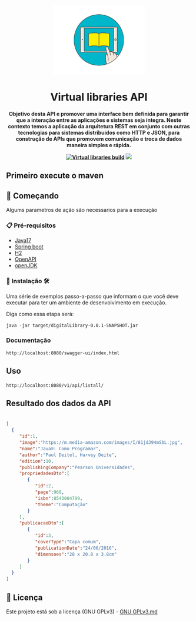<p align="center"><img src="logo/digital.gif" width = "250px" height="192px"></p>

<h1 align="center"> Virtual libraries API</h1>

<h4 align="center">
Objetivo desta API e promover uma interface bem definida para garantir que a
interação entre as aplicações e sistemas seja íntegra. Neste contexto temos a
aplicação da arquitetura REST em conjunto com outras tecnologias para sistemas
distribuidos como HTTP e JSON, para construção de APIs que promovem
comunicação e troca de dados maneira simples e rápida.
<p align="center">
 
  [![Virtual libraries build](https://github.com/Mario23junior/Virtual-libraries-API/actions/workflows/Maven.yml/badge.svg?branch=main)](https://github.com/Mario23junior/Virtual-libraries-API/actions/workflows/Maven.yml)
<a href="https://en.wikipedia.org/wiki/Representational_state_transfer"><img src="https://img.shields.io/badge/interface-REST-brightgreen.svg?longCache=true&style=flat-square" target="_blank"></a>
</p>
  
## Primeiro execute o maven 

## 🚀 Começando

Algums parametros de ação são necessarios para a execução
### 📋 Pré-requisitos
 
* [Java17](http://www.dropwizard.io/1.0.2/docs/)
* [Spring boot](https://spring.io/projects/spring-boot)
* [H2](https://www.h2database.com/html/main.html)
* [OpenAPI](https://www.openapis.org/)
* [openJDK](https://maven.apache.org/)
 
 
### 🔧 Instalação 🛠️ 

Uma série de exemplos passo-a-passo que informam o que você deve executar para ter um ambiente de desenvolvimento em execução.

Diga como essa etapa será:

```
java -jar target/digitalLibrary-0.0.1-SNAPSHOT.jar

```
 
 ###  Documentação  
```
http://localhost:8080/swagger-ui/index.html
```


## Uso

```
http://localhost:8080/v1/api/listall/
```

## Resultado dos dados da API

 ```json
 
 [
   {
      "id":1,
      "image":"https://m.media-amazon.com/images/I/81jdJ94mSbL.jpg",
      "name":"Java®: Como Programar",
      "author":"Paul Deitel, Harvey Deite",
      "edition":10,
      "publishingCompany":"Pearson Universidades",
      "propriedadesDto":[
         {
            "id":2,
            "page":968,
            "isbn":8543004799,
            "theme":"Computação"
         }
      ],
      "publicacaoDto":[
         {
            "id":3,
            "coverType":"Capa comum",
            "publicationDate":"24/06/2016",
            "dimensoes":"28 x 20.8 x 3.8cm"
         }
      ]
   }
]
```
 
## 📄 Licença
 
Este projeto está sob a licença (GNU GPLv3) - [GNU GPLv3.md](https://www.gnu.org/licenses/gpl-3.0.pt-br.html)
